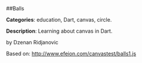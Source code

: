 
##Balls

**Categories**: education, Dart, canvas, circle.

**Description**: Learning about canvas in Dart.

by Dzenan Ridjanovic

Based on:
http://www.efeion.com/canvastest/balls1.js

